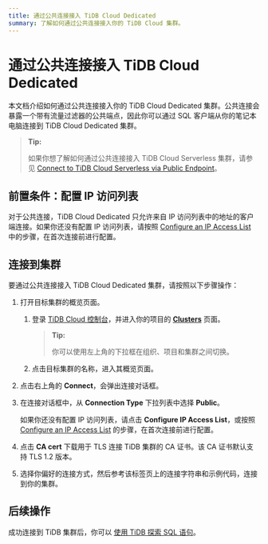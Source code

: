 ```yaml
---
title: 通过公共连接接入 TiDB Cloud Dedicated
summary: 了解如何通过公共连接接入你的 TiDB Cloud 集群。
---
```


# 通过公共连接接入 TiDB Cloud Dedicated

本文档介绍如何通过公共连接接入你的 TiDB Cloud Dedicated 集群。公共连接会暴露一个带有流量过滤器的公共端点，因此你可以通过 SQL 客户端从你的笔记本电脑连接到 TiDB Cloud Dedicated 集群。

> **Tip:**
>
> 如果你想了解如何通过公共连接接入 TiDB Cloud Serverless 集群，请参见 [Connect to TiDB Cloud Serverless via Public Endpoint](/tidb-cloud/connect-via-standard-connection-serverless.md)。

## 前置条件：配置 IP 访问列表

对于公共连接，TiDB Cloud Dedicated 只允许来自 IP 访问列表中的地址的客户端连接。如果你还没有配置 IP 访问列表，请按照 [Configure an IP Access List](/tidb-cloud/configure-ip-access-list.md) 中的步骤，在首次连接前进行配置。

## 连接到集群

要通过公共连接接入 TiDB Cloud Dedicated 集群，请按照以下步骤操作：

1. 打开目标集群的概览页面。

    1. 登录 [TiDB Cloud 控制台](https://tidbcloud.com/)，并进入你的项目的 [**Clusters**](https://tidbcloud.com/project/clusters) 页面。

        > **Tip:**
        >
        > 你可以使用左上角的下拉框在组织、项目和集群之间切换。

    2. 点击目标集群的名称，进入其概览页面。

2. 点击右上角的 **Connect**，会弹出连接对话框。

3. 在连接对话框中，从 **Connection Type** 下拉列表中选择 **Public**。

    如果你还没有配置 IP 访问列表，请点击 **Configure IP Access List**，或按照 [Configure an IP Access List](/tidb-cloud/configure-ip-access-list.md) 的步骤，在首次连接前进行配置。

4. 点击 **CA cert** 下载用于 TLS 连接 TiDB 集群的 CA 证书。该 CA 证书默认支持 TLS 1.2 版本。

5. 选择你偏好的连接方式，然后参考该标签页上的连接字符串和示例代码，连接到你的集群。

## 后续操作

成功连接到 TiDB 集群后，你可以 [使用 TiDB 探索 SQL 语句](/basic-sql-operations.md)。